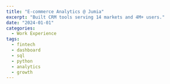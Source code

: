 ```yaml
---
title: "E-commerce Analytics @ Jumia"
excerpt: "Built CRM tools serving 14 markets and 4M+ users."
date: "2024-01-01"
categories:
  - Work Experience
tags:
  - fintech
  - dashboard
  - sql
  - python
  - analytics
  - growth
---
```


<!-- Jumia Technologies
Growth & Digital Transformation Analyst | Apr 2019 - Oct 2020

Digital Transformation
Fintech Innovation
Strategic Analytics Impact
Business Intelligence
Led analytics for 81,000+ merchants and 4M+ active consumers across multiple African markets

Fintech Transformation
Analyzed JumiaPay expansion across Nigeria, Egypt, and 4 additional markets

Key Projects & Achievements
Digital Payments Analytics
• Built analytics infrastructure tracking JumiaPay adoption and transaction metrics
• Analyzed payment volume growth that doubled during implementation period
• Developed cross-market payment performance dashboards
Market Optimization
• Created analytics framework for market performance evaluation
• Developed logistics and delivery optimization models
• Built merchant performance tracking systems
Technical Excellence
Data Infrastructure
Built scalable analytics systems for pan-African operations

Payment Analytics
Developed fintech performance metrics and dashboards

Growth Metrics
Created consumer behavior and merchant performance analytics

Unique Market Experience
Gained invaluable experience in digital transformation, fintech integration, and e-commerce analytics during a pivotal period of African e-commerce evolution. Developed expertise in emerging market challenges and opportunities while working with a massive scale of 4M+ active consumers. -->

<!-- reporting to Dubai - Central team
team in portugal - Porto Tech Center
first analyst based in egypt

[Medium](https://medium.com/@goodbuyghana/the-rise-and-fall-of-jumia-in-africa-6d6d6a37a89a)

[Forbes](https://www.forbes.com/sites/korihale/2020/04/23/jumia-africas-failed-unicorn-is-hemorrhaging-millions/) -->
